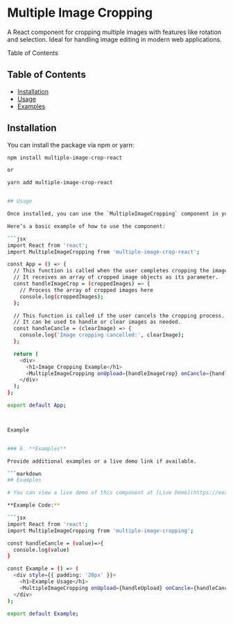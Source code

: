 # Multiple Image Cropping

A React component for cropping multiple images with features like rotation and selection. Ideal for handling image editing in modern web applications.

Table of Contents

## Table of Contents
- [Installation](#installation)
- [Usage](#usage)
- [Examples](#examples)


## Installation

You can install the package via npm or yarn:

```bash
npm install multiple-image-crop-react

or 

yarn add multiple-image-crop-react


## Usage

Once installed, you can use the `MultipleImageCropping` component in your React application. Import the component and include it in your JSX. You need to provide callback functions to handle the cropped images and any cancellation events.

Here’s a basic example of how to use the component:

```jsx
import React from 'react';
import MultipleImageCropping from 'multiple-image-crop-react';

const App = () => {
  // This function is called when the user completes cropping the images.
  // It receives an array of cropped image objects as its parameter.
  const handleImageCrop = (croppedImages) => {
    // Process the array of cropped images here
    console.log(croppedImages);
  };

  // This function is called if the user cancels the cropping process.
  // It can be used to handle or clear images as needed.
  const handleCancle = (clearImage) => {
    console.log('Image cropping cancelled:', clearImage);
  };

  return (
    <div>
      <h1>Image Cropping Example</h1>
      <MultipleImageCropping onUpload={handleImageCrop} onCancle={handleCancle} />
    </div>
  );
};

export default App;



Example


### 6. **Examples**

Provide additional examples or a live demo link if available.

```markdown
## Examples

# You can view a live demo of this component at [Live Demo](https://example.com/demo).

**Example Code:**

```jsx
import React from 'react';
import MultipleImageCropping from 'multiple-image-cropping';

const handleCancle = (value)=>{
  console.log(value)
}

const Example = () => (
  <div style={{ padding: '20px' }}>
    <h1>Example Usage</h1>
    <MultipleImageCropping onUpload={handleUpload} onCancle={handleCancle}/>
  </div>
);

export default Example;
